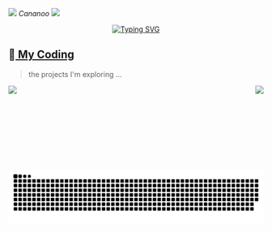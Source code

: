 
<p><img src="https://jsd.cdn.zzko.cn/gh/ElainaFanBoy/picx-images-hosting@master/20230719/2.gif" width="30"> <em>   Cananoo <a href=""></a><img src="https://jsd.cdn.zzko.cn/gh/ElainaFanBoy/picx-images-hosting@master/20230719/3.gif" width="30"></br>
</em></p>

<!-- dynamic typing effect 动态打字效果 -->
  <div align="center">
    <a href="https://steamcommunity.com/id/Ccoer/">
      <img src="https://readme-typing-svg.demolab.com?font=Fira+Code&pause=1000&width=435&lines=console.log(%22Hello%2C%20World%22);Welcome!&center=true&size=27" alt="Typing SVG" />
    </a>
  </div> 

## 🌠[ My Coding]()
> the projects I'm  exploring ...

<!-- ![My stats](https://github-readme-stats.vercel.app/api?username=cananoo&theme=calm&show_icons=true) -->
<!-- ![Top Langs](https://github-readme-stats.vercel.app/api/top-langs/?username=cananoo&hide=html,css,Jupyter+Notebook,ruby,javascript&theme=calm&langs_count=6) -->
<div>
  
  <img height="165" align="left" src="https://github-readme-stats-blue-nine-91.vercel.app/api?username=cananoo&show_icons=true&theme=tokyonight&show_icons=true"/>
  <img height="165" align="right" src="https://github-readme-stats-blue-nine-91.vercel.app/api/top-langs/?username=cananoo&hide=html,css,Jupyter+Notebook,ruby,javascript&theme=tokyonight&langs_count=6&layout=compact" />
</div>

<picture>
  <source media="(prefers-color-scheme: dark)" srcset="https://raw.githubusercontent.com/cananoo/cananoo/output/github-contribution-grid-snake-dark.svg">
  <source media="(prefers-color-scheme: light)" srcset="https://raw.githubusercontent.com/cananoo/cananoo/output/github-contribution-grid-snake.svg">
  <img alt="github contribution grid snake animation" src="https://raw.githubusercontent.com/cananoo/cananoo/output/github-contribution-grid-snake.svg">
</picture>
